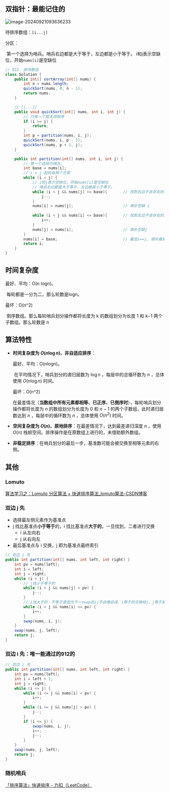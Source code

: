 ## 双指针：最能记住的

![image-20240921093636233](https://cdn.jsdelivr.net/gh/sword4869/pic1@main/images/202409210936314.png)

待排序数组：`[i...j]`

分区：

​	第一个选择为哨兵。哨兵右边都是大于等于，左边都是小于等于。
​	i和j表示空缺位，开始`nums[i]`是空缺位

```java
// 912. 排序数组
class Solution {
    public int[] sortArray(int[] nums) {
        int n = nums.length;
        quickSort(nums, 0, n - 1);
        return nums;
    }

    // [i...j]
    public void quickSort(int[] nums, int i, int j) {
        // 只有一个就无须排序
        if (i >= j) {
            return;
        }
        int p = partition(nums, i, j);
        quickSort(nums, i, p - 1);
        quickSort(nums, p + 1, j);
    }

    public int partition(int[] nums, int i, int j) {
        // 第一个选择为哨兵。
        int base = nums[i];
        // i < j 起码有两个元素
        while (i < j) {
            // i和j表示空缺位，开始nums[i]是空缺位
            // 哨兵右边都是大于等于，左边都是小于等于。
            while (i < j && nums[j] >= base){		// 找到右边不该存在的小元素
                j--;
        	}
        	nums[i] = nums[j];						// 填补空缺 i
            
            while (i < j && nums[i] <= base){		// 找到左边不该存在的大元素
                i++;
            }
            nums[j] = nums[i];						// 填补空缺j
        }
        nums[i] = base;								// 最后i==j, 填补最初的哨兵值
        return i;
    }
}
```

## 时间复杂度

最好、平均：O(n logn)。

​	每轮都是一分为二，那么轮数是logn。

最坏：O(n^2)

​	倒序数组。那么每轮哨兵划分操作都将长度为 k 的数组划分为长度 1 和 k−1 两个子数组。那么轮数是 n



## 算法特性

- **时间复杂度为 $O(n \log n)$、非自适应排序**：

  最好、平均：O(nlogn)。

  ​	在平均情况下，哨兵划分的递归层数为 $\log n$ ，每层中的总循环数为 $n$ ，总体使用 $O(n \log n)$ 时间。

  最坏：O(n^2)

  ​	在最差情况（**当数组中所有元素都相等、已正序、已倒序时**），每轮哨兵划分操作都将长度为 $n$ 的数组划分为长度为 $0$ 和 $n - 1$ 的两个子数组，此时递归层数达到 $n$ ，每层中的循环数为 $n$ ，总体使用 $O(n^2)$ 时间。

- **空间复杂度为 $O(n)$、原地排序**：在最差情况下，达到最差递归深度 $n$ ，使用 $O(n)$ 栈帧空间。排序操作是在原数组上进行的，未借助额外数组。

- **非稳定排序**：在哨兵划分的最后一步，基准数可能会被交换至相等元素的右侧。

## 其他

### Lomuto

[算法学习之：Lomuto 分区算法 + 快速排序算法_lomuto算法-CSDN博客](https://blog.csdn.net/qq_42902997/article/details/115773598)

### 双边 j 先

* 选择最左侧元素作为基准点
* j 找比基准点**小于等于**的，i 找比基准点**大于的**，一旦找到，二者进行交换
  * i 从左向右
  * j 从右向左
* 最后基准点与 i 交换，j 即为基准点最终索引
```java
// 双边 j 先
public int partition(int[] nums, int left, int right) {
    int pv = nums[left];
    int i = left;
    int j = right;
    while (i < j) {
        // j找小于等于的
        while (i < j && nums[j] > pv) {
            j--;
        }
        // i找大于的：不等于是因为下一swap后ij不自增自减，i等于的交换给j，j等于就不进入while了。
        while (i < j && nums[i] <= pv) {
            i++;
        }
        swap(nums, i, j);
    }
    swap(nums, j, left);
    return j;
}
```

### 双边 i 先：唯一能通过的912的

```java
// 双边 i 先
public int partition(int[] nums, int left, int right) {
    int pv = nums[left];
    int i = left + 1;
    int j = right;
    while (i <= j) {
        while (i <= j && nums[i] < pv) {
            i++;
        }
        while (i <= j && nums[j] > pv) {
            j--;
        }
        if (i <= j) {
            swap(nums, i, j);
            i++;
            j--;
        }
    }
    swap(nums, j, left);
    return j;
}
```

### 随机哨兵

[「排序算法」快速排序 - 力扣（LeetCode）](https://leetcode.cn/circle/discuss/kiHnKs/)